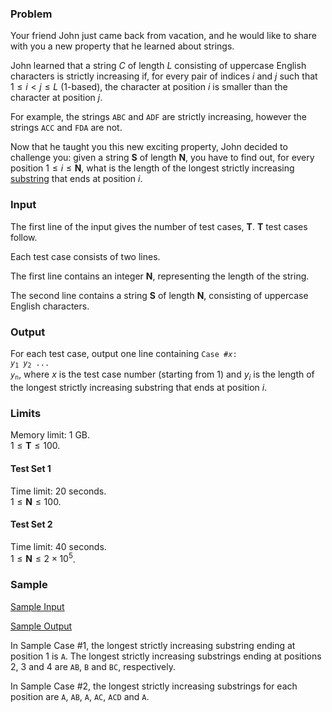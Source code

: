 ### Problem

Your friend John just came back from vacation, and he would like to share with
you a new property that he learned about strings.

John learned that a string $C$ of length $L$ consisting of uppercase English
characters is strictly increasing if, for every pair of indices $i$ and $j$
such that $1 \le i \lt j \le L$ ($1$-based), the character at position $i$ is
smaller than the character at position $j$.

For example, the strings `ABC` and `ADF` are strictly increasing, however the
strings `ACC` and `FDA` are not.

Now that he taught you this new exciting property, John decided to challenge
you: given a string $\mathbf{S}$ of length $\mathbf{N}$, you have to find out,
for every position $1 \le i \le \mathbf{N}$, what is the length of the longest
strictly increasing [substring](https://en.wikipedia.org/wiki/Substring) that
ends at position $i$.

### Input

The first line of the input gives the number of test cases, $\mathbf{T}$.
$\mathbf{T}$ test cases follow.

Each test case consists of two lines.

The first line contains an integer $\mathbf{N}$, representing the length of the
string.

The second line contains a string $\mathbf{S}$ of length $\mathbf{N}$,
consisting of uppercase English characters.

### Output

For each test case, output one line containing
<code>Case #<i>x</i>: <i>y</i><sub>1</sub> <i>y</i><sub>2</sub> ... <i>y</i><sub>n</sub></code>,
where $x$ is the test case number (starting from 1) and $y_i$ is the length of
the longest strictly increasing substring that ends at position $i$.

### Limits

Memory limit: 1 GB.  
$1 \le \mathbf{T} \le 100$.

#### Test Set 1

Time limit: 20 seconds.  
$1 \le \mathbf{N} \le 100$.

#### Test Set 2

Time limit: 40 seconds.  
$1 \le \mathbf{N} \le 2 \times 10^5$.

### Sample

[Sample Input](increasing_substring_sample_ts1_input.txt)

[Sample Output](increasing_substring_sample_ts1_output.txt)

In Sample Case #1, the longest strictly increasing substring ending at position
$1$ is `A`. The longest strictly increasing substrings ending at positions $2$,
$3$ and $4$ are `AB`, `B` and `BC`, respectively.

In Sample Case #2, the longest strictly increasing substrings for each position
are `A`, `AB`, `A`, `AC`, `ACD` and `A`.
